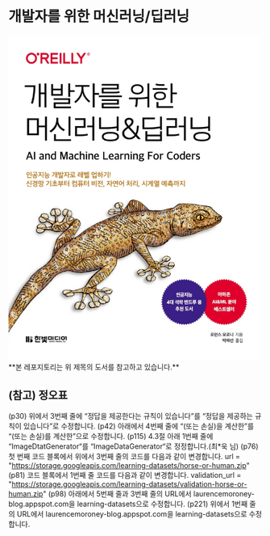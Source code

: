 # 개발자를 위한 머신러닝/딥러닝

<img src="cover.jpg" width=500>
**본 레포지토리는 위 제목의 도서를 참고하고 있습니다.**

## (참고) 정오표
(p30) 위에서 3번째 줄에 “정답을 제공한다는 규칙이 있습니다”를 “정답을 제공하는 규칙이 있습니다”로 수정합니다.
(p42) 아래에서 4번째 줄에 “(또는 손실)을 계산한”를 “(또는 손실)를 계산한”으로 수정합니다.
(p115) 4.3절 아래 1번째 줄에 “ImageDtatGenerator“를 “ImageDataGenerator“로 정정합니다.(최*욱 님)
(p76) 첫 번째 코드 블록에서 위에서 3번째 줄의 코드를 다음과 같이 변경합니다.
url = "https://storage.googleapis.com/learning-datasets/horse-or-human.zip"
(p81) 코드 블록에서 1번째 줄 코드를 다음과 같이 변경합니다.
validation_url = "https://storage.googleapis.com/learning-datasets/validation-horse-or-human.zip"
(p98) 아래에서 5번째 줄과 3번째 줄의 URL에서 laurencemoroney-blog.appspot.com을 learning-datasets으로 수정합니다.
(p221) 위에서 1번째 줄의 URL에서 laurencemoroney-blog.appspot.com을 learning-datasets으로 수정합니다.
